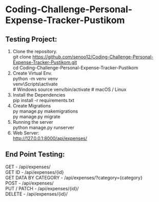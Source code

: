 # Coding-Challenge-Personal-Expense-Tracker-Pustikom

## Testing Project:
1. Clone the repository.<br>
   git clone https://github.com/senoo12/Coding-Challenge-Personal-Expense-Tracker-Pustikom.git<br>
   cd Coding-Challenge-Personal-Expense-Tracker-Pustikom
2. Create Virtual Env.<br>
   python -m venv venv<br>
   venv\Scripts\activate<br>       # Windows
   source venv/bin/activate    # macOS / Linux
3. Install the Dependencies<br>
   pip install -r requirements.txt
4. Create Migrations<br>
   py manage.py makemigrations<br>
   py manage.py migrate
5. Running the server<br>
   python manage.py runserver
6. Web Server:<br>
   http://127.0.0.1:8000/api/expenses/

  ## End Point Testing:<br>
  GET - /api/expenses/ <br>
  GET ID - /api/expenses/{id} <br>
  GET DATA BY CATEGORY - /api/expenses/?category={category} <br>
  POST - /api/expenses/ <br>
  PUT / PATCH - /api/expenses/{id}/ <br>
  DELETE - /api/expenses/{id}/ <br>
